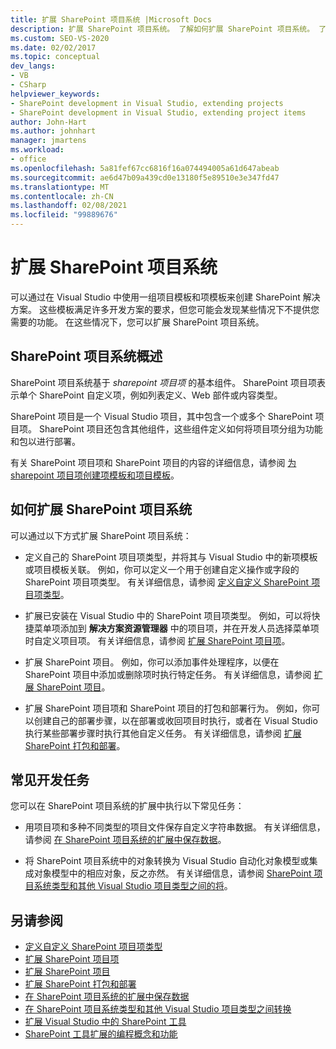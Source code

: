 ```yaml
---
title: 扩展 SharePoint 项目系统 |Microsoft Docs
description: 扩展 SharePoint 项目系统。 了解如何扩展 SharePoint 项目系统。 了解常见的开发任务。
ms.custom: SEO-VS-2020
ms.date: 02/02/2017
ms.topic: conceptual
dev_langs:
- VB
- CSharp
helpviewer_keywords:
- SharePoint development in Visual Studio, extending projects
- SharePoint development in Visual Studio, extending project items
author: John-Hart
ms.author: johnhart
manager: jmartens
ms.workload:
- office
ms.openlocfilehash: 5a81fef67cc6816f16a074494005a61d647abeab
ms.sourcegitcommit: ae6d47b09a439cd0e13180f5e89510e3e347fd47
ms.translationtype: MT
ms.contentlocale: zh-CN
ms.lasthandoff: 02/08/2021
ms.locfileid: "99889676"
---
```

# <a name="extend-the-sharepoint-project-system"></a>扩展 SharePoint 项目系统
  可以通过在 Visual Studio 中使用一组项目模板和项模板来创建 SharePoint 解决方案。 这些模板满足许多开发方案的要求，但您可能会发现某些情况下不提供您需要的功能。 在这些情况下，您可以扩展 SharePoint 项目系统。

## <a name="overview-of-the-sharepoint-project-system"></a>SharePoint 项目系统概述
 SharePoint 项目系统基于 *sharepoint 项目项* 的基本组件。 SharePoint 项目项表示单个 SharePoint 自定义项，例如列表定义、Web 部件或内容类型。

 SharePoint 项目是一个 Visual Studio 项目，其中包含一个或多个 SharePoint 项目项。 SharePoint 项目还包含其他组件，这些组件定义如何将项目项分组为功能和包以进行部署。

 有关 SharePoint 项目项和 SharePoint 项目的内容的详细信息，请参阅 [为 sharepoint 项目项创建项模板和项目模板](../sharepoint/creating-item-templates-and-project-templates-for-sharepoint-project-items.md)。

## <a name="how-to-extend-the-sharepoint-project-system"></a>如何扩展 SharePoint 项目系统
 可以通过以下方式扩展 SharePoint 项目系统：

- 定义自己的 SharePoint 项目项类型，并将其与 Visual Studio 中的新项模板或项目模板关联。 例如，你可以定义一个用于创建自定义操作或字段的 SharePoint 项目项类型。 有关详细信息，请参阅 [定义自定义 SharePoint 项目项类型](../sharepoint/defining-custom-sharepoint-project-item-types.md)。

- 扩展已安装在 Visual Studio 中的 SharePoint 项目项类型。 例如，可以将快捷菜单项添加到 **解决方案资源管理器** 中的项目项，并在开发人员选择菜单项时自定义项目项。 有关详细信息，请参阅 [扩展 SharePoint 项目项](../sharepoint/extending-sharepoint-project-items.md)。

- 扩展 SharePoint 项目。 例如，你可以添加事件处理程序，以便在 SharePoint 项目中添加或删除项时执行特定任务。 有关详细信息，请参阅 [扩展 SharePoint 项目](../sharepoint/extending-sharepoint-projects.md)。

- 扩展 SharePoint 项目项和 SharePoint 项目的打包和部署行为。 例如，你可以创建自己的部署步骤，以在部署或收回项目时执行，或者在 Visual Studio 执行某些部署步骤时执行其他自定义任务。 有关详细信息，请参阅 [扩展 SharePoint 打包和部署](../sharepoint/extending-sharepoint-packaging-and-deployment.md)。

## <a name="common-development-tasks"></a>常见开发任务
 您可以在 SharePoint 项目系统的扩展中执行以下常见任务：

- 用项目项和多种不同类型的项目文件保存自定义字符串数据。 有关详细信息，请参阅 [在 SharePoint 项目系统的扩展中保存数据](../sharepoint/saving-data-in-extensions-of-the-sharepoint-project-system.md)。

- 将 SharePoint 项目系统中的对象转换为 Visual Studio 自动化对象模型或集成对象模型中的相应对象，反之亦然。 有关详细信息，请参阅 [SharePoint 项目系统类型和其他 Visual Studio 项目类型之间的将](../sharepoint/converting-between-sharepoint-project-system-types-and-other-visual-studio-project-types.md)。

## <a name="see-also"></a>另请参阅
- [定义自定义 SharePoint 项目项类型](../sharepoint/defining-custom-sharepoint-project-item-types.md)
- [扩展 SharePoint 项目项](../sharepoint/extending-sharepoint-project-items.md)
- [扩展 SharePoint 项目](../sharepoint/extending-sharepoint-projects.md)
- [扩展 SharePoint 打包和部署](../sharepoint/extending-sharepoint-packaging-and-deployment.md)
- [在 SharePoint 项目系统的扩展中保存数据](../sharepoint/saving-data-in-extensions-of-the-sharepoint-project-system.md)
- [在 SharePoint 项目系统类型和其他 Visual Studio 项目类型之间转换](../sharepoint/converting-between-sharepoint-project-system-types-and-other-visual-studio-project-types.md)
- [扩展 Visual Studio 中的 SharePoint 工具](../sharepoint/extending-the-sharepoint-tools-in-visual-studio.md)
- [SharePoint 工具扩展的编程概念和功能](../sharepoint/programming-concepts-and-features-for-sharepoint-tools-extensions.md)
